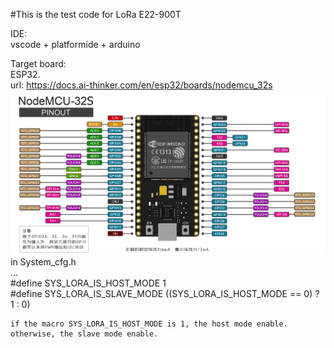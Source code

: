 #This is the test code for LoRa E22-900T

IDE:  
	vscode + platformide + arduino  
	
Target board:  
	ESP32.  
	url: https://docs.ai-thinker.com/en/esp32/boards/nodemcu_32s  
![Image](https://raw.githubusercontent.com/NOA-Labs/LoRa-E22-900T-Test/master/img-folder/esp32-gpio.png)  
in System_cfg.h  
	...  
	#define SYS_LORA_IS_HOST_MODE               1  
	#define SYS_LORA_IS_SLAVE_MODE              ((SYS_LORA_IS_HOST_MODE == 0) ? 1 : 0)  
	  
	if the macro SYS_LORA_IS_HOST_MODE is 1, the host mode enable.
	otherwise, the slave mode enable.